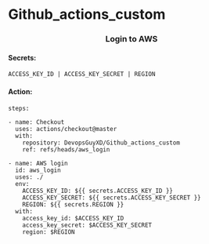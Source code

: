 # Github_actions_custom

<center><h3>Login to AWS</h3></center>

<h4>Secrets: </h4>

    ACCESS_KEY_ID | ACCESS_KEY_SECRET | REGION


<h4>Action: </h4>

    steps:

    - name: Checkout
      uses: actions/checkout@master
      with:
        repository: DevopsGuyXD/Github_actions_custom
        ref: refs/heads/aws_login

    - name: AWS login
      id: aws_login
      uses: ./
      env:
        ACCESS_KEY_ID: ${{ secrets.ACCESS_KEY_ID }}
        ACCESS_KEY_SECRET: ${{ secrets.ACCESS_KEY_SECRET }}
        REGION: ${{ secrets.REGION }}
      with:
        access_key_id: $ACCESS_KEY_ID
        access_key_secret: $ACCESS_KEY_SECRET
        region: $REGION
